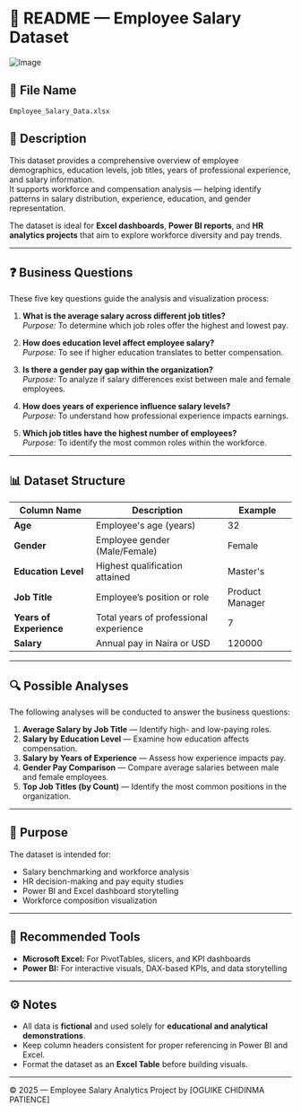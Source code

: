 # 📘 README — Employee Salary Dataset

![Image](https://github.com/user-attachments/assets/3689563b-6379-4ba7-87ea-6e670fb07ad0)
## 📂 File Name
`Employee_Salary_Data.xlsx`


## 📄 Description
This dataset provides a comprehensive overview of employee demographics, education levels, job titles, years of professional experience, and salary information.  
It supports workforce and compensation analysis — helping identify patterns in salary distribution, experience, education, and gender representation.  

The dataset is ideal for **Excel dashboards**, **Power BI reports**, and **HR analytics projects** that aim to explore workforce diversity and pay trends.

---

## ❓ Business Questions
These five key questions guide the analysis and visualization process:

1. **What is the average salary across different job titles?**  
   *Purpose:* To determine which job roles offer the highest and lowest pay.

2. **How does education level affect employee salary?**  
   *Purpose:* To see if higher education translates to better compensation.

3. **Is there a gender pay gap within the organization?**  
   *Purpose:* To analyze if salary differences exist between male and female employees.

4. **How does years of experience influence salary levels?**  
   *Purpose:* To understand how professional experience impacts earnings.

5. **Which job titles have the highest number of employees?**  
   *Purpose:* To identify the most common roles within the workforce.

---

## 📊 Dataset Structure

| Column Name           | Description                                      | Example              |
|------------------------|--------------------------------------------------|----------------------|
| **Age**                | Employee's age (years)                           | 32                   |
| **Gender**             | Employee gender (Male/Female)                    | Female               |
| **Education Level**    | Highest qualification attained                   | Master's             |
| **Job Title**          | Employee’s position or role                      | Product Manager      |
| **Years of Experience**| Total years of professional experience           | 7                    |
| **Salary**             | Annual pay in Naira or USD                       | 120000               |

---

## 🔍 Possible Analyses
The following analyses will be conducted to answer the business questions:

1. **Average Salary by Job Title** — Identify high- and low-paying roles.  
2. **Salary by Education Level** — Examine how education affects compensation.  
3. **Salary by Years of Experience** — Assess how experience impacts pay.  
4. **Gender Pay Comparison** — Compare average salaries between male and female employees.  
5. **Top Job Titles (by Count)** — Identify the most common positions in the organization.

---

## 🎯 Purpose
The dataset is intended for:
- Salary benchmarking and workforce analysis  
- HR decision-making and pay equity studies  
- Power BI and Excel dashboard storytelling  
- Workforce composition visualization  

---

## 🧭 Recommended Tools
- **Microsoft Excel:** For PivotTables, slicers, and KPI dashboards  
- **Power BI:** For interactive visuals, DAX-based KPIs, and data storytelling  

---

## ⚙️ Notes
- All data is **fictional** and used solely for **educational and analytical demonstrations**.  
- Keep column headers consistent for proper referencing in Power BI and Excel.  
- Format the dataset as an **Excel Table** before building visuals.  

---

© 2025 — Employee Salary Analytics Project by [OGUIKE CHIDINMA PATIENCE]



